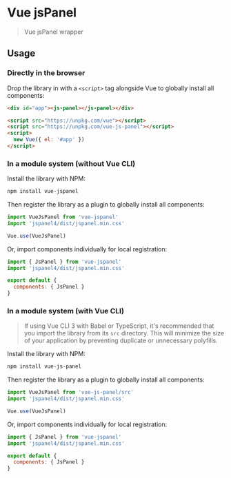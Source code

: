 # Vue jsPanel

> Vue jsPanel wrapper

## Usage

### Directly in the browser

Drop the library in with a `<script>` tag alongside Vue to globally install all components:

```html
<div id="app"><js-panel></js-panel></div>

<script src="https://unpkg.com/vue"></script>
<script src="https://unpkg.com/vue-js-panel"></script>
<script>
  new Vue({ el: '#app' })
</script>
```

### In a module system (without Vue CLI)

Install the library with NPM:

```bash
npm install vue-jspanel
```

Then register the library as a plugin to globally install all components:

```js
import VueJsPanel from 'vue-jspanel'
import 'jspanel4/dist/jspanel.min.css'

Vue.use(VueJsPanel)
```

Or, import components individually for local registration:

```js
import { JsPanel } from 'vue-jspanel'
import 'jspanel4/dist/jspanel.min.css'

export default {
  components: { JsPanel }
}
```

### In a module system (with Vue CLI)

> If using Vue CLI 3 with Babel or TypeScript, it's recommended that you import the library from its `src` directory. This will minimize the size of your application by preventing duplicate or unnecessary polyfills.

Install the library with NPM:

```bash
npm install vue-js-panel
```

Then register the library as a plugin to globally install all components:

```js
import VueJsPanel from 'vue-js-panel/src'
import 'jspanel4/dist/jspanel.min.css'

Vue.use(VueJsPanel)
```

Or, import components individually for local registration:

```js
import { JsPanel } from 'vue-jspanel'
import 'jspanel4/dist/jspanel.min.css'

export default {
  components: { JsPanel }
}
```
